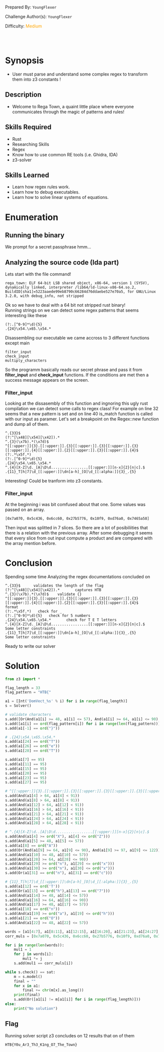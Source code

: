 
Prepared By: `YoungFlexer`

Challenge Author(s): `YoungFlexer`

Difficulty: <font color='orange'>Medium</font>

<br><br>

# Synopsis

- User must parse and understand some complex regex to transform them into z3 constants !

## Description

- Welcome to Rega Town, a quaint little place where everyone communicates through the magic of patterns and rules!

## Skills Required

- Rust
- Researching Skills
- Regex
- Know how to use common RE tools (i.e. Ghidra, IDA)
- z3-solver

## Skills Learned

- Learn how regex rules work.
- Learn how to debug executables.
- Learn how to solve linear systems of equations.

# Enumeration
## Running the binary
We prompt for a secret passphrase hmm...


## Analyzing the source code (Ida part)
Lets start with the file command!
```
rega_town: ELF 64-bit LSB shared object, x86-64, version 1 (SYSV), dynamically linked, interpreter /lib64/ld-linux-x86-64.so.2, BuildID[sha1]=5223aaede99eb8790c66284d76ddaebe527e70a5, for GNU/Linux 3.2.0, with debug_info, not stripped
```
Ok so we have to deal with a 64 bit not stripped rust binary!\
Running strings on we can detect some regex patterns that seems interesting like these
```
(?:.[^0-9]*\d){5}
.{24}\x54.\x65.\x54.*
```
Disassembling our executable we came accross to 3 different functions except main
```
filter_input
check_input
multiply_characters
```
So the programm basically reads our secret phrase and pass it from **filter_input** and **check_input** functions.
If the conditions are met then a success message appears on the screen. 

### Filter_input
Looking at the dissasembly of this function and ingnoring this ugly rust compilation we can detect some calls to regex class!
For example on line 32 seems that a new pattern is set and on line 40 is_match function is called with our input as paramer.
Let's set a breakpoint on the Regex::new function and dump all of them.
```
^.{33}$	
(?:^[\x48][\x54][\x42]).*
^.{3}(\x7b).*(\x7d)$
^[[:upper:]]{3}.[[:upper:]].{3}[[:upper:]].{3}[[:upper:]].{3}[[:upper:]].{4}[[:upper:]].{2}[[:upper:]].{3}[[:upper:]].{4}$
(?:.*\x5f.*)
(?:.[^0-9]*\d){5}
.{24}\x54.\x65.\x54.*
^.{4}[X-Z]\d._[A]\D\d.................[[:upper:]][n-x]{2}[n|c].$
.{11}_T[h|7]\d_[[:upper:]]\dn[a-h]_[O]\d_[[:alpha:]]{3}_.{5}
```
Interesting! Could be tranform into z3 constants.

### Filter_input
At the beginning i was bit comfused about that one. Some values was passed on an array.
```
[0x7a070, 0x5c436, 0x6cc60, 0x27b5776, 0x10f9, 0xd76a0, 0x7465a58]
```
Then input was splitted in 7 slices. So  there are a lot of posibiliities that there is a relation with the previous array.
After some debugging it seems that every slice from out input compute a product and are compared with the array mention before.

# Conclusion
Spending some time Analyzing the regex documentations concluded on 
```
^.{33}$      validates the length of the flag
(?:^[\x48][\x54][\x42]).*       captures HTB
^.{3}(\x7b).*(\x7d)$  	validate {}
^[[:upper:]]{3}.[[:upper:]].{3}[[:upper:]].{3}[[:upper:]].{3}[[:upper:]].{4}[[:upper:]].{2}[[:upper:]].{3}[[:upper:]].{4}$		format
(?:.*\x5f.*)   check for _
(?:.[^0-9]*\d){5}   check for 5 numbers
.{24}\x54.\x65.\x54.*		check for T E T letters
^.{4}[X-Z]\d._[A]\D\d.................[[:upper:]][n-x]{2}[n|c].$	Some letter constraints
.{11}_T[h|7]\d_[[:upper:]]\dn[a-h]_[O]\d_[[:alpha:]]{3}_.{5}			 Some letter constraints
```
Ready to write our solver

# Solution

```python
from z3 import *

flag_length = 33
flag_pattern = "HTB{"

a1 = [Int('DomVect_%s' % i) for i in range(flag_length)]
s = Solver()

# validate characters
s.add([Or(And(a1[i] >= 48, a1[i] <= 57), And(a1[i] >= 64, a1[i] <= 90), And(a1[i] >= 97, a1[i] <= 122), a1[i]==95) for i in range(4, len(a1) - 1)])
s.add([a1[i] == ord(flag_pattern[i]) for i in range(len(flag_pattern))])
s.add(a1[-1] == ord("}"))

# .{24}\x54.\x65.\x54.*
s.add(a1[24] == ord("T"))
s.add(a1[26] == ord("e"))
s.add(a1[28] == ord("T"))

s.add(a1[7] == 95)
s.add(a1[11] == 95)
s.add(a1[15] == 95)
s.add(a1[20] == 95)
s.add(a1[23] == 95)
s.add(a1[27] == 95)

# ^[[:upper:]]{3}.[[:upper:]].{3}[[:upper:]].{3}[[:upper:]].{3}[[:upper:]].{4}[[:upper:]].{2}[[:upper:]].{3}[[:upper:]].{4}$
s.add(And(a1[4] > 64, a1[4] < 91))
s.add(And(a1[8] > 64, a1[8] < 91))
s.add(And(a1[12] > 64, a1[12] < 91))
s.add(And(a1[16] > 64, a1[16] < 91))
s.add(And(a1[21] > 64, a1[21] < 91))
s.add(And(a1[24] > 64, a1[24] < 91))
s.add(And(a1[28] > 64, a1[28] < 91))

# ^.{4}[X-Z]\d..[A]\D\d.................[[:upper:]][n-x]{2}[n|c].$
s.add(And(a1[4] >= ord("X"), a1[4] <= ord("Z")))
s.add(And(a1[5] >= 48, a1[5] <= 57))
s.add(a1[8] == ord("A"))
s.add(Or(And(a1[9] >= 64, a1[9] <= 90), And(a1[9] >= 97, a1[9] <= 122)))
s.add(And(a1[10] >= 48, a1[10] <= 57))
s.add(And(a1[28] >= 64, a1[28] <= 90))
s.add(And(a1[29] >= ord("n"), a1[29] <= ord("x")))
s.add(And(a1[30] >= ord("n"), a1[30] <= ord("x")))
s.add(Or(a1[31] == ord("n"), a1[31] == ord("c")))

# {11}_T[h|7]\d_[[:upper:]]\dn[a-h]_[O]\d_[[:alpha:]]{3}_.{5}
s.add(a1[12] == ord('T'))
s.add(Or(a1[13] == ord("h"),a1[13] == ord("7")))
s.add(And(a1[14] >= 48, a1[14] <= 57))
s.add(And(a1[16] >= 64, a1[16] <= 90))
s.add(And(a1[17] >= 48, a1[17] <= 57))
s.add(a1[18] == ord("n"))
s.add(And(a1[19] >= ord("a"), a1[19] <= ord("h")))
s.add(a1[21] == ord("O"))
s.add(And(a1[22] >= 48, a1[22] <= 57))

words = [a1[4:7], a1[8:11], a1[12:15], a1[16:20], a1[21:23], a1[24:27], a1[28:32]]
corr_muls = [0x7a070, 0x5c436, 0x6cc60, 0x27b5776, 0x10f9, 0xd76a0, 0x7465a58]

for i in range(len(words)):
    mul1 = 1
    for j in words[i]:
        mul1 *= j
    s.add(mul1 == corr_muls[i])

while s.check() == sat:
    m = s.model()
    final = ""
    for x in a1:
        final += chr(m[x].as_long())
    print(final)
    s.add(Or([a1[i] != m[a1[i]] for i in range(flag_length)]))     
else:
    print("No solution")
```
## Flag
Running solver script z3 concludes on 12 results that on of them 
```
HTB{Y0u_Ar3_Th3_K1ng_O7_The_Town}
```

